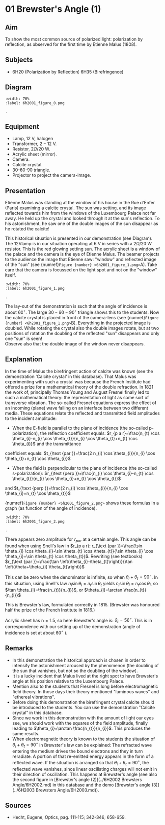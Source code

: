 # 01 Brewster's Angle (1) 
  
## Aim   
 To show the most common source of polarized light: polarization by reflection, as observed for the first time by Etienne Malus (1808).    
  
## Subjects   
* 6H20 (Polarization by Reflection) 6H35 (Birefringence)   

## Diagram
    
```{figure} figures/figure_0.png  
:width: 70%  
:label: 6h2001_figure_0.png  

. 
```
    
  
## Equipment   
- Lamp, $12\mathrm{~V}$, halogen
- Transformer, $2-12\mathrm{~V}$.
- Resistor, $2 \Omega / 20 \mathrm{~W}$.
- Acrylic sheet (mirror).
- Camera.
- Calcite crystal.
- 30-60-90 triangle.
- Projector to project the camera-image.  

  
## Presentation   
Etienne Malus was standing at the window of his house in the Rue d'Enfer (Paris) examining a calcite crystal. The sun was setting, and its image reflected towards him from the windows of the Luxembourg Palace not far away. He held up the crystal and looked through it at the sun's reflection. To his astonishment, he saw one of the double images of the sun disappear as he rotated the calcite!

This historical situation is presented in our demonstration (see Diagram). The 12Vlamp is in our situation operating at $6 \mathrm{~V}$ in series with a $2 \Omega / 20 \mathrm{~W}$ resistor. This is the red glowing setting sun. The acrylic sheet is a window of the palace and the camera is the eye of Etienne Malus. The beamer projects to the audience the image that Etienne saw: "window" and reflected image of the "sun" (see {numref}`Figure {number} <6h2001_figure_1.png>`A). Take care that the camera is focussed on the light spot and not on the "window" itself.     
```{figure} figures/figure_1.png  
:width: 70%  
:label: 6h2001_figure_1.png  

. 
```
The lay-out of the demonstration is such that the angle of incidence is about $60^{\circ}$. The large $30-60-90^{\circ}$ triangle shows this to the students. Now the calcite crystal is placed in front of the camera-lens (see {numref}`Figure {number} <6h2001_figure_1.png>`B). Everything in the projected image is doubled. While rotating the crystal also the double images rotate, but at two positions of rotation the doubling of the reflected "sun" disappears and only one "sun" is seen!  
Observe also that the double image of the window never disappears.
  
## Explanation   
In the time of Malus the birefringent action of calcite was known (see the demonstration 'Calcite crystal' in this database). That Malus was experimenting with such a crystal was because the French Institute had offered a prize for a mathematical theory of the double refraction. In 1821 the work of, principally Thomas Young and August Fresnel finally led to such a mathematical theory: the representation of light as some sort of transverse vibration. The so-called Fresnel equations express the effect of an incoming (plane) wave falling on an interface between two different media. These equations relate the reflected and transmitted field amplitudes to the incident amplitude:

- When the $\mathrm{E}$-field is parallel to the plane of incidence (the so-called p-polarization), the reflection coefficient equals: $r_{p a r}=\frac{n_{t} \cos \theta_{i}-n_{i} \cos \theta_{t}}{n_{i} \cos \theta_{t}+n_{t} \cos \theta_{i}}$ and the transmittance

coefficient equals: $t_{\text {par }}=\frac{2 n_{i} \cos \theta_{i}}{n_{i} \cos \theta_{t}+n_{t} \cos \theta_{i}}$

- When the field is perpendicular to the plane of incidence (the so-called s-polarization): $r_{\text {perp }}=\frac{n_{i} \cos \theta_{i}-n_{t} \cos \theta_{t}}{n_{i} \cos \theta_{i}+n_{t} \cos \theta_{t}}$

and $t_{\text {perp }}=\frac{2 n_{i} \cos \theta_{i}}{n_{i} \cos \theta_{i}+n_{t} \cos \theta_{t}}$

{numref}`Figure {number} <6h2001_figure_2.png>` shows these formulas in a graph (as function of the angle of incidence).

```{figure} figures/figure_2.png  
:width: 70%  
:label: 6h2001_figure_2.png  

. 
```
There appears zero amplitude for $r_{p a r}$ at a certain angle. This angle can be found when using Snell's law in $r_{p a r}: r_{\text {par }}=\frac{\sin \theta_{i} \cos \theta_{i}-\sin \theta_{t} \cos \theta_{t}}{\sin \theta_{i} \cos \theta_{i}+\sin \theta_{t} \cos \theta_{t}}$. Rewriting (see textbooks) $r_{\text {par }}=\frac{\tan \left(\theta_{i}-\theta_{t}\right)}{\tan \left(\theta+\theta_{i} \theta_{t}\right)}$

This can be zero when the denominator is infinite, so when $\theta_{i}+\theta_{t}=90^{\circ}$. In this situation, using Snell's law $n_{i} \sin \theta_{i}=n_{t} \sin \theta_{t}$ yields $n_{i} \sin \theta_{i}=n_{t} \cos \theta_{i}$, so $\tan \theta_{i}=\frac{n_{t}}{n_{i}}$, or $\theta_{i}=\arctan \frac{n_{t}}{n_{i}}$

This is Brewster's law, formulated correctly in 1815. (Brewster was honoured half the prize of the French Institute in 1816.)

Acrylic sheet has $\mathrm{n}=1.5$, so here Brewster's angle is: $\theta_{t}=56^{\circ}$. This is in correspondence with our setting up of the demonstration (angle of incidence is set at about $60^{\circ}$ ).

  
## Remarks
- In this demonstration the historical approach is chosen in order to intensify the astonishment aroused by the phenomenon (the doubling of the sun that vanishes, but not so the doubling of the window).
- It is a lucky incident that Malus lived at the right spot to have Brewster's angle at his position relative to the Luxembourg Palace.
- Mention also to the students that Fresnel is long before electromagnetic field theory. In those days their theory mentioned "luminous waves" and "ethereal vibrations".
- Before doing this demonstration the birefringent crystal calcite should be introduced to the students. You can use the demonstration "Calcite crystal" in this database.
- Since we work in this demonstration with the amount of light our eyes see, we should work with the squares of the field amplitude, finally leading to $\theta_{i}=\arctan \frac{n_{t}}{n_{i}}$. This produces the same results.
- When electromagnetic theory is known to the students the situation of $\theta_{i}+\theta_{t}=90^{\circ}$ in Brewster's law can be explained: The refracted wave entering the medium drives the bound electrons and they in turn reradiate. A portion of that re-emitted energy appears in the form of a reflected wave. If the situation is arranged so that $\theta_{i}+\theta_{t}=90^{\circ}$, the reflected wave vanishes, since linear oscillating charges will not emit in their direction of oscillation. This happens at Brewster's angle (see also the second figure in [Brewster's angle (2)](../6H2002 Brewsters Angle/6H2002.md) in this database and the demo [Brewster's angle (3)](../6H2003 Brewsters Angle/6H2003.md)).
   
  
## Sources
 *  Hecht, Eugene, Optics, pag. 111-115; 342-346; 658-659.
  